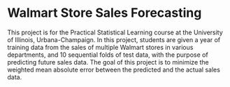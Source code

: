# Walmart Store Sales Forecasting
This project is for the Practical Statistical Learning course at the University of Illinois, Urbana-Champaign. In this project, students are given a year of training data from the sales of multiple Walmart stores in various departments, and 10 sequential folds of test data, with the purpose of predicting future sales data. The goal of this project is to minimize the weighted mean absolute error between the predicted and the actual sales data.
